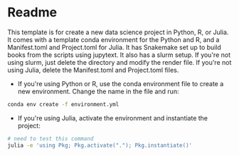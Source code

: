 # Readme

This template is for create a new data science project in Python, R, or Julia. It comes with a template conda environment for the Python and R, and a Manifest.toml and Project.toml for Julia. It has Snakemake set up to build books from the scripts using jupytext. It also has a slurm setup. If you're not using slurm, just delete the directory and modify the render file. If you're not using Julia, delete the Manifest.toml and Project.toml files.

- If you're using Python or R, use the conda environment file to create a new environment. Change the name in the file and run:
```bash
conda env create -f environment.yml
```
- If you're using Julia, activate the environment and instantiate the project:


```bash
# need to test this command
julia -e 'using Pkg; Pkg.activate("."); Pkg.instantiate()'
```

